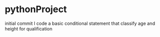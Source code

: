 # pythonProject
initial commit
I code a basic conditional statement that classify age and height for qualification
